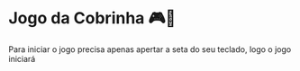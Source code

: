 # Jogo da Cobrinha 🎮🐍

Para iniciar o jogo precisa apenas apertar a seta do seu teclado, logo o jogo iniciará 
